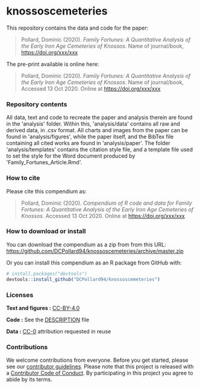 
<!-- README.md is generated from README.Rmd. Please edit that file -->
knossoscemeteries
=================

This repository contains the data and code for the paper:

> Pollard, Dominic (2020). *Family Fortunes: A Quantitative Analysis of the Early Iron Age Cemeteries of Knossos*. Name of journal/book, <https://doi.org/xxx/xxx>

The pre-print available is online here:

> Pollard, Dominic (2020). *Family Fortunes: A Quantitative Analysis of the Early Iron Age Cemeteries of Knossos*. Name of journal/book, Accessed 13 Oct 2020. Online at <https://doi.org/xxx/xxx>

### Repository contents

All data, text and code to recreate the paper and analysis therein are found in the 'analysis' folder. Within this, 'analysis/data' contains all raw and derived data, in .csv format. All charts and images from the paper can be found in 'analysis/figures', while the paper itself, and the BibTex file containing all cited works are found in 'analysis/paper'. The folder 'analysis/templates' contains the citation style file, and a template file used to set the style for the Word document produced by 'Family\_Fortunes\_Article.Rmd'.

### How to cite

Please cite this compendium as:

> Pollard, Dominic (2020). *Compendium of R code and data for Family Fortunes: A Quantitative Analysis of the Early Iron Age Cemeteries of Knossos*. Accessed 13 Oct 2020. Online at <https://doi.org/xxx/xxx>

### How to download or install

You can download the compendium as a zip from from this URL: <https://github.com/DCPollard94/knossoscemeteries/archive/master.zip>

Or you can install this compendium as an R package from GitHub with:

``` r
# install.packages("devtools")
devtools::install_github("DCPollard94/knossoscemeteries")
```

### Licenses

**Text and figures :** [CC-BY-4.0](http://creativecommons.org/licenses/by/4.0/)

**Code :** See the [DESCRIPTION](DESCRIPTION) file

**Data :** [CC-0](http://creativecommons.org/publicdomain/zero/1.0/) attribution requested in reuse

### Contributions

We welcome contributions from everyone. Before you get started, please see our [contributor guidelines](CONTRIBUTING.md). Please note that this project is released with a [Contributor Code of Conduct](CONDUCT.md). By participating in this project you agree to abide by its terms.
